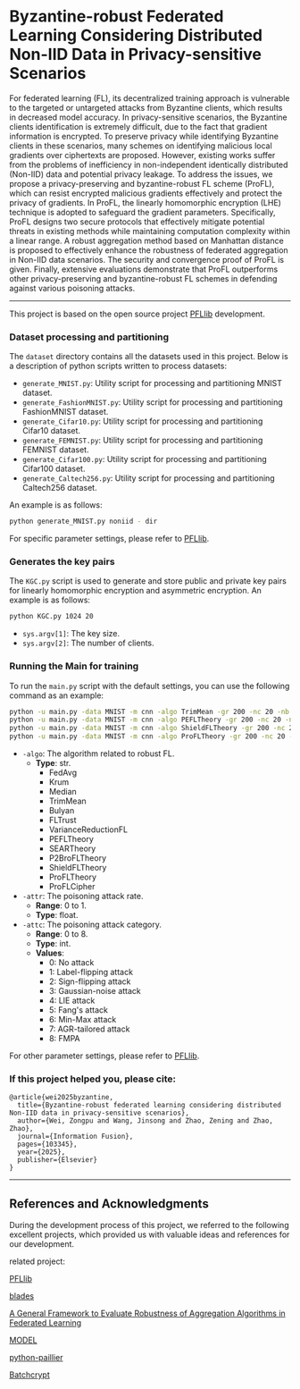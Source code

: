 # Byzantine-robust Federated Learning Considering Distributed Non-IID Data in Privacy-sensitive Scenarios

For federated learning (FL), its decentralized training approach is vulnerable to the targeted or untargeted attacks from Byzantine clients, which results in decreased model accuracy. In privacy-sensitive scenarios, the Byzantine clients identification is extremely difficult, due to the fact that gradient information is encrypted. To preserve privacy while identifying Byzantine clients in these scenarios, many schemes on identifying malicious local gradients over ciphertexts are proposed. However, existing works suffer from the problems of inefficiency in non-independent identically distributed (Non-IID) data and potential privacy leakage. To address the issues, we propose a privacy-preserving and byzantine-robust FL scheme (ProFL), which can resist encrypted malicious gradients effectively and protect the privacy of gradients. In ProFL, the linearly homomorphic encryption (LHE) technique is adopted to safeguard the gradient parameters. Specifically, ProFL designs two secure protocols that effectively mitigate potential threats in existing methods while maintaining computation complexity within a linear range. A robust aggregation method based on Manhattan distance is proposed to effectively enhance the robustness of federated aggregation in Non-IID data scenarios. The security and convergence proof of ProFL is given. Finally, extensive evaluations demonstrate that ProFL outperforms other privacy-preserving and byzantine-robust FL schemes in defending against various poisoning attacks.

***

This project is based on the open source project [PFLlib](https://github.com/TsingZ0/PFLlib) development.


### Dataset processing and partitioning
The `dataset` directory contains all the datasets used in this project. Below is a description of python scripts written to process datasets:
- `generate_MNIST.py`: Utility script for processing and partitioning MNIST dataset.
- `generate_FashionMNIST.py`: Utility script for processing and partitioning FashionMNIST dataset.
- `generate_Cifar10.py`: Utility script for processing and partitioning Cifar10 dataset.
- `generate_FEMNIST.py`: Utility script for processing and partitioning FEMNIST dataset.
- `generate_Cifar100.py`: Utility script for processing and partitioning Cifar100 dataset.
- `generate_Caltech256.py`: Utility script for processing and partitioning Caltech256 dataset.

An example is as follows:
```bash
python generate_MNIST.py noniid - dir
```

For specific parameter settings, please refer to [PFLlib](https://github.com/TsingZ0/PFLlib).

### Generates the key pairs

The `KGC.py` script is used to generate and store public and private key pairs for linearly homomorphic encryption and asymmetric encryption. An example is as follows:
```bash
python KGC.py 1024 20
```
- `sys.argv[1]`: The key size.
- `sys.argv[2]`: The number of clients.

### Running the Main for training

To run the `main.py` script with the default settings, you can use the following command as an example:
```bash
python -u main.py -data MNIST -m cnn -algo TrimMean -gr 200 -nc 20 -nb 10 -lbs 50 -attc 4 -attr 0.2 -go LIE_02
python -u main.py -data MNIST -m cnn -algo PEFLTheory -gr 200 -nc 20 -nb 10 -lbs 50 -attc 4 -attr 0.2 -go LIE_02
python -u main.py -data MNIST -m cnn -algo ShieldFLTheory -gr 200 -nc 20 -nb 10 -lbs 50 -attc 4 -attr 0.2 -go LIE_02
python -u main.py -data MNIST -m cnn -algo ProFLTheory -gr 200 -nc 20 -nb 10 -lbs 50 -attc 4 -attr 0.2 -go LIE_02
```
- `-algo`: The algorithm related to robust FL.
  - **Type**: str.
    - FedAvg
    - Krum
    - Median
    - TrimMean
    - Bulyan
    - FLTrust
    - VarianceReductionFL
    - PEFLTheory
    - SEARTheory
    - P2BroFLTheory
    - ShieldFLTheory
    - ProFLTheory
    - ProFLCipher
- `-attr`: The poisoning attack rate.
  - **Range**: 0 to 1.
  - **Type**: float.
- `-attc`: The poisoning attack category.
  - **Range**: 0 to 8.
  - **Type**: int.
  - **Values**:
    - 0: No attack
    - 1: Label-flipping attack
    - 2: Sign-flipping attack
    - 3: Gaussian-noise attack
    - 4: LIE attack
    - 5: Fang's attack
    - 6: Min-Max attack
    - 7: AGR-tailored attack
    - 8: FMPA

For other parameter settings, please refer to [PFLlib](https://github.com/TsingZ0/PFLlib).

### If this project helped you, please cite:

```
@article{wei2025byzantine,
  title={Byzantine-robust federated learning considering distributed Non-IID data in privacy-sensitive scenarios},
  author={Wei, Zongpu and Wang, Jinsong and Zhao, Zening and Zhao, Zhao},
  journal={Information Fusion},
  pages={103345},
  year={2025},
  publisher={Elsevier}
}
```

***

## References and Acknowledgments
During the development process of this project, we referred to the following excellent projects, which provided us with valuable ideas and references for our development.

related project:

[PFLlib](https://github.com/TsingZ0/PFLlib)

[blades](https://github.com/lishenghui/blades)

[A General Framework to Evaluate Robustness of Aggregation Algorithms in Federated Learning](https://github.com/vrt1shjwlkr/NDSS21-Model-Poisoning)

[MODEL](https://github.com/K3ats/MODEL)

[python-paillier](https://github.com/data61/python-paillier)

[Batchcrypt](https://github.com/marcoszh/BatchCrypt)
